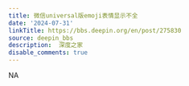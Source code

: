 ```yaml
---
title: 微信universal版emoji表情显示不全
date: '2024-07-31'
linkTitle: https://bbs.deepin.org/en/post/275830
source: deepin_bbs
description:  深度之家 
disable_comments: true
---
```

NA
